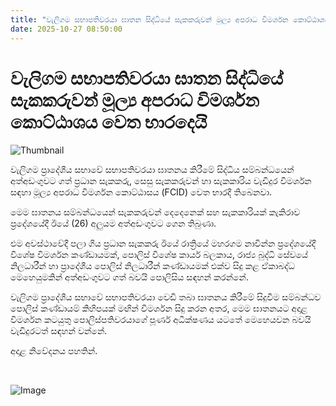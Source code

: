 ```yaml
---
title: "වැලිගම සභාපතිවරයා ඝාතන සිද්ධියේ සැකකරුවන් මූල්‍ය අපරාධ විමර්ශන කොට්ඨාශය වෙත භාරදෙයි"
date: 2025-10-27 08:50:00
---
```


# වැලිගම සභාපතිවරයා ඝාතන සිද්ධියේ සැකකරුවන් මූල්‍ය අපරාධ විමර්ශන කොට්ඨාශය වෙත භාරදෙයි

![Thumbnail](https://helakuru.sgp1.cdn.digitaloceanspaces.com/esana/images/lib/srilanka-police[1].jpg)

වැලිගම ප්‍රාදේශීය සභාවේ සභාපතිවරයා ඝාතනය කිරීමේ සිද්ධිය සම්බන්ධයෙන් අත්අඩංගුවට ගත් ප්‍රධාන සැකකරු, සෙසු සැකකරුවන් හා සැකකාරිය වැඩිදුර විමර්ශන සඳහා මූල්‍ය අපරාධ විමර්ශන කොට්ඨාසය (FCID) වෙත භාරදී තිබෙනවා.

මෙම ඝාතනය සම්බන්ධයෙන් සැකකරුවන් දෙදෙනෙක් සහ සැකකාරියක් කැකිරාව ප්‍රදේශයේදී ඊයේ (26) අලුයම අත්අඩංගුවට ගෙන තිබුණා.

එම අවස්ථාවේදී පලා ගිය ප්‍රධාන සැකකරු ඊයේ රාත්‍රියේ මහරගම නාවින්න ප්‍රදේශයේදී විශේෂ විමර්ශන කණ්ඩායමක්, පොලිස් විශේෂ කාර්ය බලකාය, රාජ්‍ය බුද්ධි සේවයේ නිලධාරීන් හා ප්‍රාදේශීය පොලිස් නිලධාරීන් කණ්ඩායමක් එක්ව සිදු කළ ඒකාබද්ධ මෙහෙයුමකින් අත්අඩංගුවට ගත් බවයි පොලිසිය සඳහන් කරන්නේ.

වැලිගම ප්‍රාදේශීය සභාවේ සභාපතිවරයා වෙඩි තබා ඝාතනය කිරීමේ සිදුවීම සම්බන්ධව පොලිස් කණ්ඩායම් කිහිපයක් මඟින් විමර්ශන සිදු කරන අතර, මෙම ඝාතනයට අදාළ විමර්ශන කටයුතු පොලිස්පතිවරයාගේ පූර්ණ අධීක්ෂණය යටතේ මෙහෙයවන බවයි වැඩිදුරටත් සඳහන් වන්නේ.

අදාළ නිවේදනය පහතින්.

 

![Image](https://helakuru.sgp1.cdn.digitaloceanspaces.com/esana/images/68feba2d6af06pdf_page_0.jpeg)

